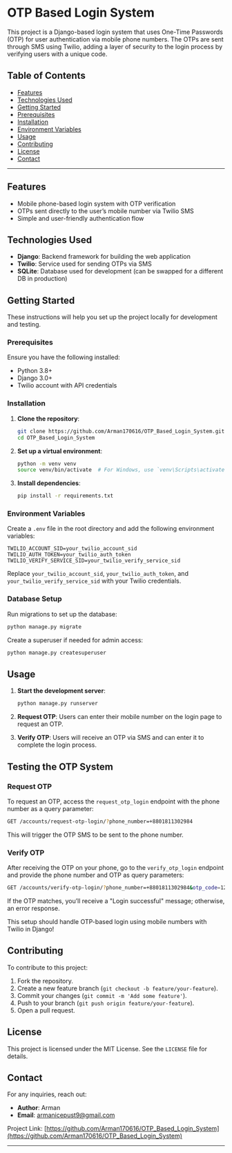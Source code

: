 
# OTP Based Login System

This project is a Django-based login system that uses One-Time Passwords (OTP) for user authentication via mobile phone numbers. The OTPs are sent through SMS using Twilio, adding a layer of security to the login process by verifying users with a unique code.

## Table of Contents

- [Features](#features)
- [Technologies Used](#technologies-used)
- [Getting Started](#getting-started)
- [Prerequisites](#prerequisites)
- [Installation](#installation)
- [Environment Variables](#environment-variables)
- [Usage](#usage) 
- [Contributing](#contributing)
- [License](#license)
- [Contact](#contact)

---

## Features

- Mobile phone-based login system with OTP verification
- OTPs sent directly to the user’s mobile number via Twilio SMS
- Simple and user-friendly authentication flow

## Technologies Used

- **Django**: Backend framework for building the web application
- **Twilio**: Service used for sending OTPs via SMS
- **SQLite**: Database used for development (can be swapped for a different DB in production)

## Getting Started

These instructions will help you set up the project locally for development and testing.

### Prerequisites

Ensure you have the following installed:

- Python 3.8+
- Django 3.0+
- Twilio account with API credentials

### Installation

1. **Clone the repository**:
   ```bash
   git clone https://github.com/Arman170616/OTP_Based_Login_System.git
   cd OTP_Based_Login_System
   ```

2. **Set up a virtual environment**:
   ```bash
   python -m venv venv
   source venv/bin/activate  # For Windows, use `venv\Scripts\activate`
   ```

3. **Install dependencies**:
   ```bash
   pip install -r requirements.txt
   ```

### Environment Variables

Create a `.env` file in the root directory and add the following environment variables:

```plaintext
TWILIO_ACCOUNT_SID=your_twilio_account_sid
TWILIO_AUTH_TOKEN=your_twilio_auth_token
TWILIO_VERIFY_SERVICE_SID=your_twilio_verify_service_sid
```

Replace `your_twilio_account_sid`, `your_twilio_auth_token`, and `your_twilio_verify_service_sid` with your Twilio credentials.

### Database Setup

Run migrations to set up the database:

```bash
python manage.py migrate
```

Create a superuser if needed for admin access:

```bash
python manage.py createsuperuser
```

## Usage

1. **Start the development server**:
   ```bash
   python manage.py runserver
   ```

2. **Request OTP**: Users can enter their mobile number on the login page to request an OTP.

3. **Verify OTP**: Users will receive an OTP via SMS and can enter it to complete the login process.

## Testing the OTP System

### Request OTP

To request an OTP, access the `request_otp_login` endpoint with the phone number as a query parameter:

```bash
GET /accounts/request-otp-login/?phone_number=+8801811302984
```

This will trigger the OTP SMS to be sent to the phone number.

### Verify OTP

After receiving the OTP on your phone, go to the `verify_otp_login` endpoint and provide the phone number and OTP as query parameters:

```bash
GET /accounts/verify-otp-login/?phone_number=+8801811302984&otp_code=123456
```

If the OTP matches, you’ll receive a "Login successful" message; otherwise, an error response.

This setup should handle OTP-based login using mobile numbers with Twilio in Django!
## Contributing

To contribute to this project:

1. Fork the repository.
2. Create a new feature branch (`git checkout -b feature/your-feature`).
3. Commit your changes (`git commit -m 'Add some feature'`).
4. Push to your branch (`git push origin feature/your-feature`).
5. Open a pull request.

## License

This project is licensed under the MIT License. See the `LICENSE` file for details.

## Contact

For any inquiries, reach out:

- **Author**: Arman
- **Email**: [armanicepust9@gmail.com](mailto:armanicepust9@gmail.com)

Project Link: [https://github.com/Arman170616/OTP_Based_Login_System](https://github.com/Arman170616/OTP_Based_Login_System)

--- 
